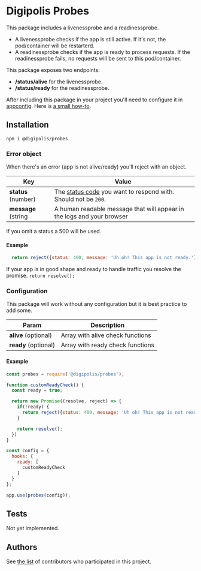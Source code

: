 # Digipolis Probes

This package includes a livenessprobe and a readinessprobe.

- A livenessprobe checks if the app is still active. If it's not, the pod/container will be restarterd.
- A readinessprobe checks if the app is ready to process requests.
  If the readinessprobe fails, no requests will be sent to this pod/container.

This package exposes two endpoints:
- **/status/alive** for the livenessprobe.
- **/status/ready** for the readinessprobe.

After including this package in your project you'll need to configure it in [appconfig](https://appconfig.antwerpen.be).
Here is [a small how-to](https://bitbucket.antwerpen.be/projects/PLAT/repos/documentation/browse/Docker.md#probes).

## Installation

  `npm i @digipolis/probes`

  ### Error object
  When there's an error (app is not alive/ready) you'll reject with an object.

  | Key                       | Value                            |
  | ------------------------- | -------------------------------- |
  | **status** (number)       | The [status code](https://en.wikipedia.org/wiki/List_of_HTTP_status_codes) you want to respond with. Should not be `200`. |
  | **message** (string       | A human readable message that will appear in the logs and your browser  |

  If you omit a status a 500 will be used.


  #### Example
  ```js
    return reject({status: 400, message: 'Uh oh! This app is not ready.'});
  ```

  If your app is in good shape and ready to handle traffic you resolve the promise.
  `return resolve();`

  ### Configuration
  This package will work without any configuration but it is best practice to add some.
  
  | Param                     | Description                      |
  | ------------------------- | -------------------------------- |
  | **alive** (optional)      | Array with alive check functions |
  | **ready** (optional)      | Array with ready check functions |

  #### Example

```js
const probes = require('@digipolis/probes');

function customReadyCheck() {
  const ready = true;

  return new Promise((resolve, reject) => {
    if(!ready) {
      return reject({status: 400, message: 'Uh oh! This app is not ready.'});
    }

    return resolve();
  })
}

const config = {
  hooks: {
    ready: [
      customReadyCheck
    ]
  }
};

app.use(probes(config));

```

## Tests
Not yet implemented.

## Authors
See [the list](https://github.com/digipolisantwerp/authz_module_nodejs/graphs/contributors) of contributors who participated in this project.
